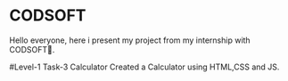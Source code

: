 # CODSOFT
Hello everyone, here i present my project from my internship with CODSOFT🚀.

#Level-1 Task-3 Calculator
Created a Calculator using HTML,CSS and JS.
